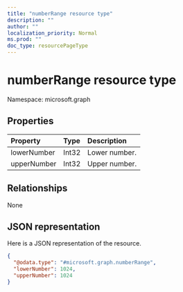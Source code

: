 ```yaml
---
title: "numberRange resource type"
description: ""
author: ""
localization_priority: Normal
ms.prod: ""
doc_type: resourcePageType
---
```


# numberRange resource type


Namespace: microsoft.graph



## Properties
|Property|Type|Description|
|:---|:---|:---|
|lowerNumber|Int32|Lower number.|
|upperNumber|Int32|Upper number.|

## Relationships
None

## JSON representation
Here is a JSON representation of the resource.
<!-- {
  "blockType": "resource",
  "@odata.type": "microsoft.graph.numberRange"
}
-->
``` json
{
  "@odata.type": "#microsoft.graph.numberRange",
  "lowerNumber": 1024,
  "upperNumber": 1024
}
```

